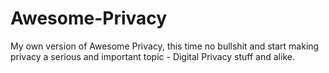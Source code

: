 # Awesome-Privacy
My own version of Awesome Privacy, this time no bullshit and start making privacy a serious and important topic - Digital Privacy stuff and alike.
